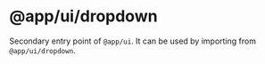# @app/ui/dropdown

Secondary entry point of `@app/ui`. It can be used by importing from `@app/ui/dropdown`.
